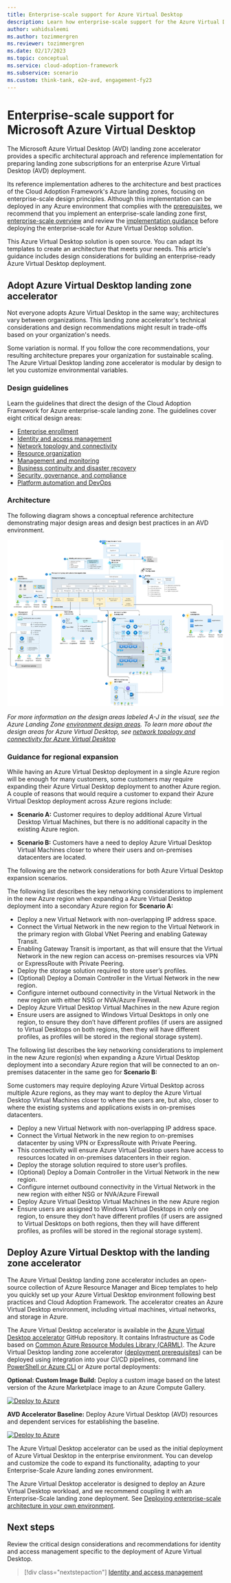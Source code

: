 ```yaml
---
title: Enterprise-scale support for Azure Virtual Desktop
description: Learn how enterprise-scale support for the Azure Virtual Desktop construction set can accelerate your adoption of Azure Virtual Desktop.
author: wahidsaleemi
ms.author: tozimmergren
ms.reviewer: tozimmergren
ms.date: 02/17/2023
ms.topic: conceptual
ms.service: cloud-adoption-framework
ms.subservice: scenario
ms.custom: think-tank, e2e-avd, engagement-fy23
---
```


# Enterprise-scale support for Microsoft Azure Virtual Desktop

The Microsoft Azure Virtual Desktop (AVD) landing zone accelerator provides a specific architectural approach and reference implementation for preparing landing zone subscriptions for an enterprise Azure Virtual Desktop (AVD) deployment.

Its reference implementation adheres to the architecture and best practices of the Cloud Adoption Framework's Azure landing zones, focusing on enterprise-scale design principles. Although this implementation can be deployed in any Azure environment that complies with the [prerequisites](https://github.com/Azure/avdaccelerator/blob/main/workload/docs/getting-started-baseline.md#prerequisites), we recommend that you implement an enterprise-scale landing zone first, [enterprise-scale overview](../../ready/enterprise-scale/index.md) and review the [implementation guidance](../../ready/enterprise-scale/implementation.md) before deploying the enterprise-scale for Azure Virtual Desktop solution.

This Azure Virtual Desktop solution is open source. You can adapt its templates to create an architecture that meets your needs. This article's guidance includes design considerations for building an enterprise-ready Azure Virtual Desktop deployment.

## Adopt Azure Virtual Desktop landing zone accelerator

Not everyone adopts Azure Virtual Desktop in the same way; architectures vary between organizations. This landing zone accelerator's technical considerations and design recommendations might result in trade-offs based on your organization's needs.

Some variation is normal. If you follow the core recommendations, your resulting architecture prepares your organization for sustainable scaling. The Azure Virtual Desktop landing zone accelerator is modular by design to let you customize environmental variables.

### Design guidelines

Learn the guidelines that direct the design of the Cloud Adoption Framework for Azure enterprise-scale landing zone. The guidelines cover eight critical design areas:

- [Enterprise enrollment](./eslz-enterprise-enrollment.md)
- [Identity and access management](./eslz-identity-and-access-management.md)
- [Network topology and connectivity](./eslz-network-topology-and-connectivity.md)
- [Resource organization](./eslz-resource-organization.md)
- [Management and monitoring](./eslz-management-and-monitoring.md)
- [Business continuity and disaster recovery](./eslz-business-continuity-and-disaster-recovery.md)
- [Security, governance, and compliance](./eslz-security-governance-and-compliance.md)
- [Platform automation and DevOps](./eslz-platform-automation-and-devops.md)

### Architecture

The following diagram shows a conceptual reference architecture demonstrating major design areas and design best practices in an AVD environment.

[![Diagram of a reference architecture for an Azure Virtual Desktop environment.](./media/azure-virtual-desktop-architecture.png)](./media/azure-virtual-desktop-architecture.png#lightbox)

_For more information on the design areas labeled A-J in the visual, see the Azure Landing Zone [environment design areas](/azure/cloud-adoption-framework/ready/landing-zone/design-areas#environment-design-areas). To learn more about the design areas for Azure Virtual Desktop, see [network topology and connectivity for Azure Virtual Desktop](/azure/cloud-adoption-framework/scenarios/wvd/eslz-network-topology-and-connectivity)_

### Guidance for regional expansion
While having an Azure Virtual Desktop deployment in a single Azure region will be enough for many customers, some customers may require expanding their Azure Virtual Desktop deployment to another Azure region. A couple of reasons that would require a customer to expand their Azure Virtual Desktop deployment across Azure regions include:

- **Scenario A:** Customer requires to deploy additional Azure Virtual Desktop Virtual Machines, but there is no additional capacity in the existing Azure region.

- **Scenario B:** Customers have a need to deploy Azure Virtual Desktop Virtual Machines closer to where their users and on-premises datacenters are located.

The following are the network considerations for both Azure Virtual Desktop expansion scenarios.

The following list describes the key networking considerations to implement in the new Azure region when expanding a Azure Virtual Desktop deployment into a secondary Azure region for **Scenario A:**

- Deploy a new Virtual Network with non-overlapping IP address space.
- Connect the Virtual Network in the new region to the Virtual Network in the primary region with Global VNet Peering and enabling Gateway Transit.
- Enabling Gateway Transit is important, as that will ensure that the Virtual Network in the new region can access on-premises resources via VPN or ExpressRoute with Private Peering.
- Deploy the storage solution required to store user’s profiles.
- (Optional) Deploy a Domain Controller in the Virtual Network in the new region.
- Configure internet outbound connectivity in the Virtual Network in the new region with either NSG or NVA/Azure Firewall.
- Deploy Azure Virtual Desktop Virtual Machines in the new Azure region
- Ensure users are assigned to Windows Virtual Desktops in only one region, to ensure they don’t have different profiles (if users are assigned to Virtual Desktops on both regions, then they will have different profiles, as profiles will be stored in the regional storage system).

The following list describes the key networking considerations to implement in the new Azure region(s) when expanding a Azure Virtual Desktop deployment into a secondary Azure region that will be connected to an on-premises datacenter in the same geo for **Scenario B:**

Some customers may require deploying Azure Virtual Desktop across multiple Azure regions, as they may want to deploy the Azure Virtual Desktop Virtual Machines closer to where the users are, but also, closer to where the existing systems and applications exists in on-premises datacenters.

- Deploy a new Virtual Network with non-overlapping IP address space.
- Connect the Virtual Network in the new region to on-premises datacenter by using VPN or ExpressRoute with Private Peering.
- This connectivity will ensure Azure Virtual Desktop users have access to resources located in on-premises datacenters in their region.
- Deploy the storage solution required to store user’s profiles.
- (Optional) Deploy a Domain Controller in the Virtual Network in the new region.
- Configure internet outbound connectivity in the Virtual Network in the new region with either NSG or NVA/Azure Firewall
- Deploy Azure Virtual Desktop Virtual Machines in the new Azure region
- Ensure users are assigned to Windows Virtual Desktops in only one region, to ensure they don’t have different profiles (if users are assigned to Virtual Desktops on both regions, then they will have different profiles, as profiles will be stored in the regional storage system).

## Deploy Azure Virtual Desktop with the landing zone accelerator

The Azure Virtual Desktop landing zone accelerator includes an open-source collection of Azure Resource Manager and Bicep templates to help you quickly set up your Azure Virtual Desktop environment following best practices and Cloud Adoption Framework. The accelerator creates an Azure Virtual Desktop environment, including virtual machines, virtual networks, and storage in Azure.

The Azure Virtual Desktop accelerator is available in the [Azure Virtual Desktop accelerator](https://github.com/Azure/avdaccelerator) GitHub repository. It contains Infrastructure as Code based on [Common Azure Resource Modules Library (CARML)](https://github.com/Azure/ResourceModules). The Azure Virtual Desktop landing zone accelerator ([deployment prerequisites](https://github.com/Azure/avdaccelerator/wiki/Getting-Started#Getting-Started)) can be deployed using integration into your CI/CD pipelines, command line [PowerShell or Azure CLI](https://github.com/Azure/avdaccelerator/tree/main/workload/bicep) or Azure portal deployments:

**Optional: Custom Image Build:**
Deploy a custom image based on the latest version of the Azure Marketplace image to an Azure Compute Gallery.

[![Deploy to Azure](https://aka.ms/deploytoazurebutton)](https://portal.azure.com/#blade/Microsoft_Azure_CreateUIDef/CustomDeploymentBlade/uri/https%3A%2F%2Fraw.githubusercontent.com%2FAzure%2Favdaccelerator%2Fmain%2Fworkload%2Farm%2Fdeploy-custom-image.json/uiFormDefinitionUri/https%3A%2F%2Fraw.githubusercontent.com%2FAzure%2Favdaccelerator%2Fmain%2Fworkload%2Fportal-ui%2Fportal-ui-custom-image.json)

**AVD Accelerator Baseline:**
Deploy Azure Virtual Desktop (AVD) resources and dependent services for establishing the baseline.

[![Deploy to Azure](https://aka.ms/deploytoazurebutton)](https://portal.azure.com/#blade/Microsoft_Azure_CreateUIDef/CustomDeploymentBlade/uri/https%3A%2F%2Fraw.githubusercontent.com%2FAzure%2Favdaccelerator%2Fmain%2Fworkload%2Farm%2Fdeploy-baseline.json/uiFormDefinitionUri/https%3A%2F%2Fraw.githubusercontent.com%2FAzure%2Favdaccelerator%2Fmain%2Fworkload%2Fportal-ui%2Fportal-ui-baseline.json)

The Azure Virtual Desktop accelerator can be used as the initial deployment of Azure Virtual Desktop in the enterprise environment. You can develop and customize the code to expand its functionality, adapting to your Enterprise-Scale Azure landing zones environment.

The Azure Virtual Desktop accelerator is designed to deploy an Azure Virtual Desktop workload, and we recommend coupling it with an Enterprise-Scale landing zone deployment. See [Deploying enterprise-scale architecture in your own environment](https://github.com/Azure/Enterprise-Scale#deploying-enterprise-scale-architecture-in-your-own-environment).

## Next steps

Review the critical design considerations and recommendations for identity and access management specific to the deployment of Azure Virtual Desktop.

> [!div class="nextstepaction"]
> [Identity and access management](./eslz-identity-and-access-management.md)

